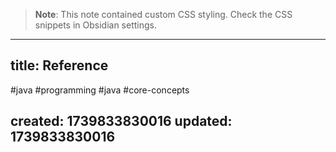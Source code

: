 
> **Note**: This note contained custom CSS styling. Check the CSS snippets in Obsidian settings.

---
title: Reference
---

#java #programming #java #core-concepts

created: 1739833830016
updated: 1739833830016
---


<!--#region styles-->

<!--#endregion-->